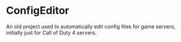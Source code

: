 # ConfigEditor

An old project used to automatically edit config files for game servers, initially just for Call of Duty 4 servers.
